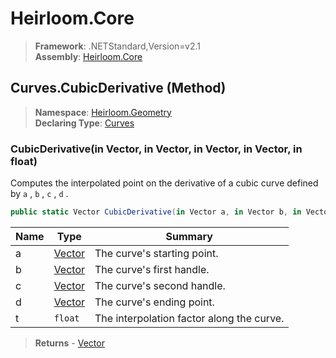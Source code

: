 # Heirloom.Core

> **Framework**: .NETStandard,Version=v2.1  
> **Assembly**: [Heirloom.Core][0]

## Curves.CubicDerivative (Method)

> **Namespace**: [Heirloom.Geometry][0]  
> **Declaring Type**: [Curves][1]

### CubicDerivative(in Vector, in Vector, in Vector, in Vector, in float)

Computes the interpolated point on the derivative of a cubic curve defined by `a` , `b` , `c` , `d` .

```cs
public static Vector CubicDerivative(in Vector a, in Vector b, in Vector c, in Vector d, in float t)
```

| Name | Type        | Summary                                   |
|------|-------------|-------------------------------------------|
| a    | [Vector][2] | The curve's starting point.               |
| b    | [Vector][2] | The curve's first handle.                 |
| c    | [Vector][2] | The curve's second handle.                |
| d    | [Vector][2] | The curve's ending point.                 |
| t    | `float`     | The interpolation factor along the curve. |

> **Returns** - [Vector][2]

[0]: ../../../Heirloom.Core.md
[1]: ../Curves.md
[2]: ../../Heirloom/Vector.md
